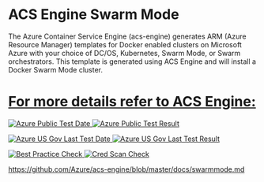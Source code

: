 # ACS Engine Swarm Mode

The Azure Container Service Engine (acs-engine) generates ARM (Azure Resource Manager) templates for Docker enabled clusters on Microsoft Azure with your choice of DC/OS, Kubernetes, Swarm Mode, or Swarm orchestrators. This template is generated using ACS Engine and will install a Docker Swarm Mode cluster.

<a href="https://portal.azure.com/#create/Microsoft.Template/uri/https%3A%2F%2Fraw.githubusercontent.com%2Fazure%2Fazure-quickstart-templates%2Fmaster%2F101-acsengine-swarmmode%2Fazuredeploy.json" target="_blank">

# For more details refer to ACS Engine: 

![Azure Public Test Date](https://azurequickstartsservice.blob.core.windows.net/badges/101-acsengine-swarmmode/PublicLastTestDate.svg)
![Azure Public Test Result](https://azurequickstartsservice.blob.core.windows.net/badges/101-acsengine-swarmmode/PublicDeployment.svg)

![Azure US Gov Last Test Date](https://azurequickstartsservice.blob.core.windows.net/badges/101-acsengine-swarmmode/FairfaxLastTestDate.svg)
![Azure US Gov Last Test Result](https://azurequickstartsservice.blob.core.windows.net/badges/101-acsengine-swarmmode/FairfaxDeployment.svg)

![Best Practice Check](https://azurequickstartsservice.blob.core.windows.net/badges/101-acsengine-swarmmode/BestPracticeResult.svg)
![Cred Scan Check](https://azurequickstartsservice.blob.core.windows.net/badges/101-acsengine-swarmmode/CredScanResult.svg)

https://github.com/Azure/acs-engine/blob/master/docs/swarmmode.md


